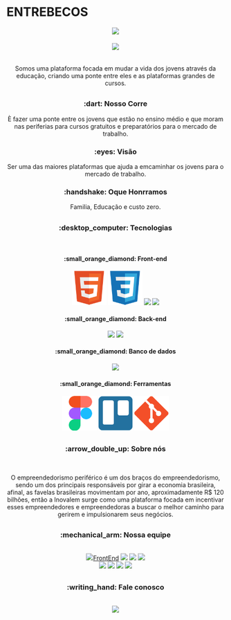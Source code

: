 # ENTREBECOS

<div align="center">
<img src="https://cdn.discordapp.com/attachments/1024884516076138608/1053147992162582589/Slice_1_19.png" width="500px">
</div>
<br>
<div align="center">
<img src="https://readme-typing-svg.herokuapp.com?font=Poppins&color=FF6F29&center=true&vCenter=true&lines=EntreBecos+a+Diamantes.">
<!-- https://readme-typing-svg.herokuapp.com?font=Poppins&color=2C67F2&center=true&vCenter=true&lines=-+Inove+conosco+e+v%C3%A1+al%C3%A9m.+- -->
</div>
<br>
<p align="center">Somos uma plataforma focada em mudar a vida dos jovens através da educação, criando uma ponte entre eles e as plataformas grandes de cursos.<p>

##

<h3 align="center">:dart: Nosso Corre</h3>
<div align="center"><p>È fazer uma ponte entre os jovens que estão no ensino médio e que moram nas periferias para cursos gratuitos e preparatórios para o mercado de trabalho.</p></div>

<h3 align="center">:eyes: Visão</h3>
<div align="center"><p>Ser uma das maiores plataformas que ajuda a emcaminhar os jovens para o mercado de trabalho.</p></div>

<h3 align="center">:handshake: Oque Honrramos</h3>
<div align="center"><p>Familia, Educação e custo zero.</p></div>

##

<h3 align="center">:desktop_computer:	Tecnologias</h3>
<br>
<div align="center">
  
<h4>:small_orange_diamond: Front-end<h4>
  <img src="https://raw.githubusercontent.com/devicons/devicon/master/icons/html5/html5-original.svg" width="80px">
  <img src="https://raw.githubusercontent.com/devicons/devicon/master/icons/css3/css3-original.svg" width="80px">
  <img src="https://icongr.am/devicon/javascript-original.svg?size=100&color=currentColor" width="80px">
  <img src="https://cdn.jsdelivr.net/gh/devicons/devicon/icons/bootstrap/bootstrap-original.svg"width="80""  />
  
<h4>:small_orange_diamond: Back-end<h4>
  <img src="https://icongr.am/devicon/java-original.svg?size=100&color=currentColor" width="80px">
  <img src="https://icongr.am/devicon/nodejs-original.svg?size=100&color=currentColor" width="80px">
  
<h4>:small_orange_diamond: Banco de dados<h4>
  <img src="https://icongr.am/devicon/mysql-original-wordmark.svg?size=100&color=currentColor" width="80px">
   
 <h4>:small_orange_diamond: Ferramentas<h4>
  <img src="https://raw.githubusercontent.com/devicons/devicon/master/icons/figma/figma-original.svg" width="80px">
   <img src="https://raw.githubusercontent.com/devicons/devicon/master/icons/trello/trello-plain.svg" width="80px">
   <img src="https://raw.githubusercontent.com/devicons/devicon/master/icons/git/git-plain.svg" width="80px">
 </div>

##

<h3 align="center">:arrow_double_up: Sobre nós</h3>
<br>
<div align="center"><p>O empreendedorismo periférico é um dos braços do empreendedorismo, sendo um dos principais responsáveis por girar a economia brasileira, afinal, as favelas brasileiras movimentam por ano, aproximadamente R$ 120 bilhões, então a Inovalem surge como uma plataforma focada em incentivar esses empreendedores e empreendedoras a buscar o melhor caminho para gerirem e impulsionarem seus negócios.</p></div>

##

<h3 align="center">:mechanical_arm: Nossa equipe</h3>
<br>
<div align="center">
<a href="https://www.linkedin.com/in/larissa-pazevedo/"><img src="https://cdn.discordapp.com/attachments/1024884516076138608/1049899885694046238/Daniel_imagem.png" width="150px">FrontEnd</a>
<a href="https://www.linkedin.com/in/joaosconrado/"><img src="https://cdn.discordapp.com/attachments/1024884516076138608/1049900669399728148/Gabriel_imagem.png" width="150px"></a>
<a href="https://www.linkedin.com/in/eduolv/"><img src="https://cdn.discordapp.com/attachments/1024884516076138608/1049901034367107082/Jhonatha_imagem_1.png" width="150px"></a>
<a href="https://www.linkedin.com/in/mayara-rodrigues-95389a1b3/"><img src="https://cdn.discordapp.com/attachments/1024884516076138608/1049901491395252324/Matias_imagem.png" width="150px"></a>
<br>
<a href="https://www.linkedin.com/in/andrepalhares011/"><img src="imagens/Component 22.png" width="200px"></a>
<a href="https://www.linkedin.com/in/luana-andrade-/"><img src="imagens/Component 21.png" width="200px"></a>
<a href="https://www.linkedin.com/in/lararufino/"><img src="imagens/Component 20.png" width="200px"></a>
<a href="https://www.linkedin.com/in/nicolly-gabriele/"><img src="imagens/Component 19.png" width="200px"></a>
</div>

##

<h3 align="center">:writing_hand:	Fale conosco</h3>
<br>
<div align="center">
<a href="https://linktr.ee/inovalem"><img src="imagens/Linktree.svg" width="80px"></a>
</div>

